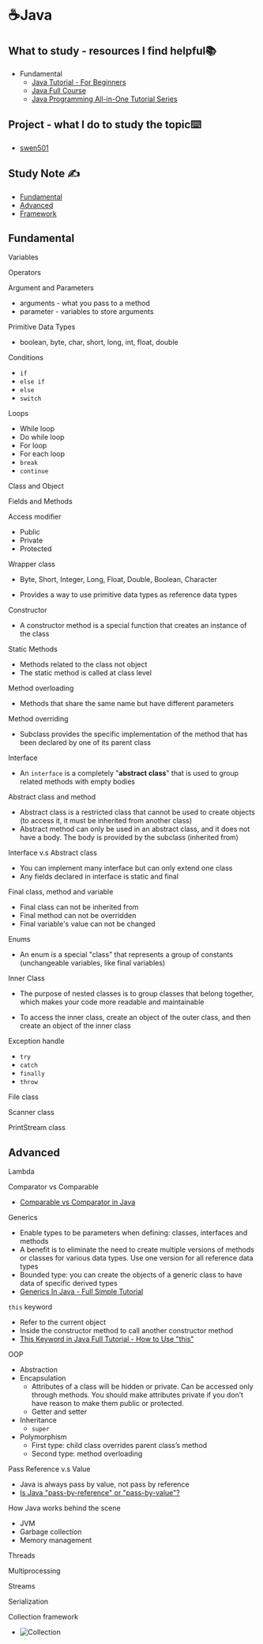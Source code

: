 # ☕Java

## What to study - resources I find helpful📚

- Fundamental
  - [Java Tutorial - For Beginners](https://www.youtube.com/watch?v=Yv_4RXyLjL8&t=9868s)
  - [Java Full Course](https://www.youtube.com/watch?v=xk4_1vDrzzo&t=13455s)
  - [Java Programming All-in-One Tutorial Series](https://www.youtube.com/watch?v=r3GGV2TG_vw&t=22611s)

## Project  - what I do to study the topic⌨️

- [swen501](https://github.com/erinchocolate/swen501)

## Study Note ✍️

- [Fundamental](#Fundamental)
- [Advanced](#Advanced)
- [Framework]()

## Fundamental

Variables

Operators

Argument and Parameters

- arguments - what you pass to a method 
- parameter - variables to store arguments 

Primitive Data Types

- boolean, byte, char, short, long, int, float, double

Conditions

- `if`
- `else if`
- `else`
- `switch`

Loops

- While loop
- Do while loop
- For loop
- For each loop
- `break`
- `continue`

Class and Object

Fields and Methods

Access modifier

- Public
- Private
- Protected

Wrapper class

- Byte, Short, Integer, Long, Float, Double, Boolean, Character

- Provides a way to use primitive data types as reference data types

Constructor

- A constructor method is a special function that creates an instance of the class

Static Methods

- Methods related to the class not object
- The static method is called at class level

Method overloading

- Methods that share the same name but have different parameters

Method overriding

- Subclass provides the specific implementation of the method that has been declared by one of its parent class

Interface

- An `interface` is a completely "**abstract class**" that is used to group related methods with empty bodies

Abstract class and method

- Abstract class is a restricted class that cannot be used to create objects (to access it, it must be inherited from another class)
- Abstract method can only be used in an abstract class, and it does not have a body. The body is provided by the subclass (inherited from)

Interface v.s Abstract class

- You can implement many interface but can only extend one class
- Any fields declared in interface is static and final

Final class, method and variable

- Final class can not be inherited from
- Final method can not be overridden
- Final variable's value can not be changed

Enums

- An enum is a special "class" that represents a group of constants (unchangeable variables, like final variables)

Inner Class

- The purpose of nested classes is to group classes that belong together, which makes your code more readable and maintainable

- To access the inner class, create an object of the outer class, and then create an object of the inner class

Exception handle

- `try` 
- `catch`
- `finally`
- `throw`

File class

Scanner class

PrintStream class

## Advanced

Lambda

Comparator vs Comparable

- [Comparable vs Comparator in Java](https://www.youtube.com/watch?v=oAp4GYprVHM)

Generics

- Enable types to be parameters when defining: classes, interfaces and methods
- A benefit is to eliminate the need to create multiple versions of methods or classes for various data types. Use one version for all reference data types
- Bounded type: you can create the objects of a generic class to have data of specific derived types
- [Generics In Java - Full Simple Tutorial](https://www.youtube.com/watch?v=K1iu1kXkVoA)

`this` keyword

- Refer to the current object
- Inside the constructor method to call another constructor method
- [This Keyword in Java Full Tutorial - How to Use "this"](https://www.youtube.com/watch?v=ETLHbHenW44)

OOP

- Abstraction
- Encapsulation
  - Attributes of a class will be hidden or private. Can be accessed only through methods. You should make attributes private if you don’t have reason to make them public or protected.
  - Getter and setter
- Inheritance
  - `super`
- Polymorphism
  - First type: child class overrides parent class’s method
  - Second type: method overloading

Pass Reference v.s Value

- Java is always pass by value, not pass by reference
- [Is Java "pass-by-reference" or "pass-by-value"?](https://stackoverflow.com/questions/40480/is-java-pass-by-reference-or-pass-by-value)

How Java works behind the scene

- JVM
- Garbage collection
- Memory management

Threads

Multiprocessing

Streams

Serialization

Collection framework
- ![Collection](https://github.com/erinchocolate/teach-myself-programming/blob/master/Programming/Images/Collections-in-Java.png)
